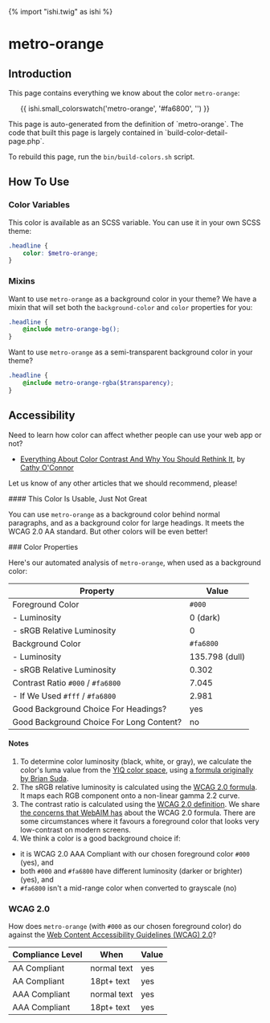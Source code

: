 {% import "ishi.twig" as ishi %}
# metro-orange

## Introduction

This page contains everything we know about the color `metro-orange`:

<div class="grid">
    <div class="cell">
        <div class="swatch">
            <ul>
                {{ ishi.small_colorswatch('metro-orange', '#fa6800', '') }}
            </ul>
        </div>
    </div>
</div>

<div class="callout attention" markdown="1">
This page is auto-generated from the definition of `metro-orange`. The code that built this page is largely contained in `build-color-detail-page.php`.

To rebuild this page, run the `bin/build-colors.sh` script.
</div>

## How To Use

### Color Variables

This color is available as an SCSS variable. You can use it in your own SCSS theme:

```scss
.headline {
    color: $metro-orange;
}
```

### Mixins

Want to use `metro-orange` as a background color in your theme? We have a mixin that will set both the `background-color` and `color` properties for you:

```scss
.headline {
    @include metro-orange-bg();
}
```

Want to use `metro-orange` as a semi-transparent background color in your theme?

```scss
.headline {
    @include metro-orange-rgba($transparency);
}
```

## Accessibility

Need to learn how color can affect whether people can use your web app or not?

* [Everything About Color Contrast And Why You Should Rethink It](https://www.smashingmagazine.com/2014/10/color-contrast-tips-and-tools-for-accessibility/), by [Cathy O'Connor](http://www.twitter.com/cagocon)

Let us know of any other articles that we should recommend, please!
<div class="callout warning" markdown="1">
#### This Color Is Usable, Just Not Great

You can use `metro-orange` as a background color behind normal paragraphs, and as a background color for large headings. It meets the WCAG 2.0 AA standard. But other colors will be even better!
</div>
### Color Properties

Here's our automated analysis of `metro-orange`, when used as a background color:

Property | Value
---------|------
Foreground Color | `#000`
- Luminosity | 0 (dark)
- sRGB Relative Luminosity | 0
Background Color | `#fa6800`
- Luminosity | 135.798 (dull)
- sRGB Relative Luminosity | 0.302
Contrast Ratio `#000` / `#fa6800` | 7.045
- If We Used `#fff` / `#fa6800` | 2.981
Good Background Choice For Headings? | yes
Good Background Choice For Long Content? | no

#### Notes

1. To determine color luminosity (black, white, or gray), we calculate the color's luma value from the [YIQ color space](https://en.wikipedia.org/wiki/YIQ), using [a formula originally by Brian Suda](https://24ways.org/2010/calculating-color-contrast/).
1. The sRGB relative luminosity is calculated using the [WCAG 2.0 formula](https://www.w3.org/TR/WCAG20/#relativeluminancedef). It maps each RGB component onto a non-linear gamma 2.2 curve.
1. The contrast ratio is calculated using the [WCAG 2.0 definition](https://www.w3.org/TR/2008/REC-WCAG20-20081211/#contrast-ratiodef). We share [the concerns that WebAIM has](http://webaim.org/blog/wcag-2-1-feedback/) about the WCAG 2.0 formula. There are some circumstances where it favours a foreground color that looks very low-contrast on modern screens.
1. We think a color is a good background choice if:
  - it is WCAG 2.0 AAA Compliant with our chosen foreground color `#000` (yes), and
  - both `#000` and `#fa6800` have different luminosity (darker or brighter) (yes), and
  - `#fa6800` isn't a mid-range color when converted to grayscale (no)

### WCAG 2.0

How does `metro-orange` (with `#000` as our chosen foreground color) do against the [Web Content Accessibility Guidelines (WCAG) 2.0](https://www.w3.org/TR/WCAG20/)?

Compliance Level | When | Value
-----------------|------|------
AA Compliant | normal text | yes
AA Compliant | 18pt+ text | yes
AAA Compliant | normal text | yes
AAA Compliant | 18pt+ text | yes